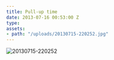 ```yaml
---
title: Pull-up time
date: 2013-07-16 00:53:00 Z
type: 
assets:
- path: "/uploads/20130715-220252.jpg"
---
```


![20130715-220252](/uploads/20130715-220252.jpg) 
